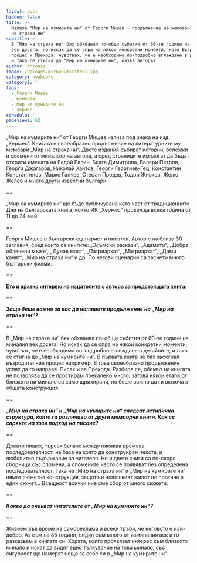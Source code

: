 ```yaml
---
layout: post
hidden: false
title: >-
  Излиза "Мир на кумирите ни" от Георги Мишев - продължение на мемоарите му "Мир
  на страха ни"
subtitle: >-
  В "Мир на страха ни" бях обхванал по-общи събития от 60-те години на миналия
  век досега, но исках да се спра на някои конкретни моменти, като Възродителния
  процес и Прехода, чувствах, че е необходимо по-подробно вглеждане в детайлите
  и така се стигна до "Мир на кумирите ни", казва авторът
author: Antonia
image: /Uploads/mirnakumiriteni.jpg
category: newbooks
category2: ''
tags:
  - Георги Мишев
  - мемоари
  - Мир на кумирите ни
  - Хермес
schedule: ''
pageviews: 62
---
```

„Мир на кумирите ни“ от Георги Мишев излиза под знака на изд. „Хермес“. Книгата е своеобразно продължение на литературните му мемоари „Мир на страха ни“. Двете издания събират истории, бележки и спомени от миналото на автора, а сред страниците им могат да бъдат открити имената на Радой Ралин, Блага Димитрова, Валери Петров, Георги Джагаров, Николай Хайтов, Георги Георгиев-Гец, Константин Константинов, Марко Ганчев, Стефан Продев, Тодор Живков, Желю Желев и много други известни българи. 

\==

„Мир на кумирите ни“ ще бъде публикувана като част от традиционните Дни на българската книга, които ИК „Хермес“ провежда всяка година от 11 до 24 май.

\==

Георги Мишев е български сценарист и писател. Автор е на близо 30 заглавия, сред които са книгите: „Осъмски разкази“, „Адамити“, „Добре облечени мъже“, „Дунав мост“, „Патриархат“, „Матриархат“, „Дами канят“, „Мир на страха ни“ и др. По негови сценарии са заснети много български филми.

\==

**Ето и кратко интервю на издателите с автора за предстоящата книга:**

\==

_**Защо беше важно за вас да напишете продължение на „Мир на страха ни“?**_

\==

В „Мир на страха ни“ бях обхванал по-общи събития от 60-те години на миналия век досега. Но исках да се спра на някои конкретни моменти, чувствах, че е необходимо по-подробно вглеждане в детайлите, и така се стигна до „Мир на кумирите ни“. В първата книга не бях засегнал възродителния процес например. В това своеобразно продължение успях да го направя. Писах и за Прехода. Разбира се, обемът на книгата не позволява да се простирам прекалено много, затова някои етапи от близкото ни минало са само щрихирани, но беше важно да ги включа в общата конструкция.

\==

_**„Мир на страха ни“ и „Мир на кумирите ни“ следват нетипична структура, която ги различава от други мемоарни книги. Как се спряхте на този подход на писане?**_

\==

Докато пишех, търсех баланс между някаква времева последователност, на база на която да конструирам текста, и любопитно съдържание за читателя. Но и двете книги са по-скоро сборници със спомени, а спомените често се появяват без определена последователност. Така че „Мир на страха ни“ и „Мир на кумирите ни“ нямат сюжетна конструкция, защото и човешкият живот не протича в един сюжет... Всъщност всички ние сме сбор от много сюжети.

\==

_**Какво да очакват читателите от „Мир на кумирите ни“?**_

\==

Живеем във време на самореклама и всеки тръби, че неговото е най-добро. Аз съм на 85 години, видял съм много от изминалия век и го разказвам в книгата си. Хората, които проявяват интерес към близкото минало и искат да видят едно тълкувание на това минало, със сигурност ще намерят нещо за себе си в „Мир на кумирите ни“.
